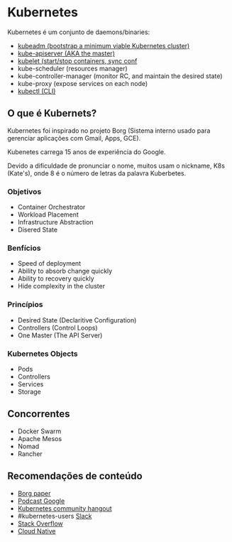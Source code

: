 # Kubernetes
Kubernetes é um conjunto de daemons/binaries:
* [kubeadm (bootstrap a minimum viable Kubernetes cluster)](/kubeadm.md)
* [kube-apiserver (AKA the master)](/kube-apiserver.md)
* [kubelet (start/stop containers, sync conf](/kubelet.md)
* kube-scheduler (resources manager)
* kube-controller-manager (monitor RC, and maintain the desired state)
* kube-proxy (expose services on each node)
* [kubectl (CLI)](/kubectl.md)

## O que é Kubernets?
Kubernetes foi inspirado no projeto Borg (Sistema interno usado para gerenciar aplicações com Gmail, Apps, GCE).

Kubenetes carrega 15 anos de experiência do Google.

Devido a dificuldade de pronunciar o nome, muitos usam o nickname, K8s (Kate's), onde 8 é o número de letras da palavra Kuberbetes.

### Objetivos
* Container Orchestrator
* Workload Placement
* Infrastructure Abstraction
* Disered State

### Benfícios
* Speed of deployment
* Ability to absorb change quickly
* Ability to recovery quickly
* Hide complexity in the cluster

### Princípios
* Desired State (Declaritive Configuration) 
* Controllers (Control Loops)
* One Master (The API Server)

### Kubernetes Objects
* Pods
* Controllers
* Services
* Storage

## Concorrentes
* Docker Swarm
* Apache Mesos
* Nomad
* Rancher

## Recomendações de conteúdo
* [Borg paper](https://ai.google/research/pubs/pub43438)
* [Podcast Google](https://www.gcppodcast.com/post/episode-46-borg-and-k8s-with-john-wilkes/)
* [Kubernetes community hangout](https://github.com/kubernetes/community)
* #kubernetes-users [Slack](https://slack.kubernetes.io/)
* [Stack Overflow](https://stackoverflow.com/search?q=kubernetes)
* [Cloud Native](https://www.slideshare.net/chipchilders/cloud-foundry-the-platform-for-forging-cloud-native-applications)
